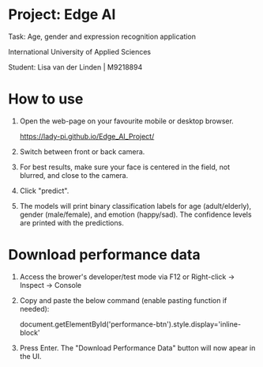 ﻿# Project: Edge AI

Task: Age, gender and expression recognition application

International University of Applied Sciences

Student: Lisa van der Linden | M9218894

# How to use

1. Open the web-page on your favourite mobile or desktop browser.

   https://lady-pi.github.io/Edge_AI_Project/

3. Switch between front or back camera.

4. For best results, make sure your face is centered in the field, not blurred,  and close to the camera. 

5. Click "predict". 

6. The models will print binary classification labels for age (adult/elderly), gender (male/female), and emotion (happy/sad). The confidence levels are printed with the predictions. 

# Download performance data

1. Access the brower's developer/test mode via F12 or Right-click → Inspect → Console

2. Copy and paste the below command (enable pasting function if needed):

   document.getElementById('performance-btn').style.display='inline-block'

3. Press Enter. The "Download Performance Data" button will now apear in the UI. 



